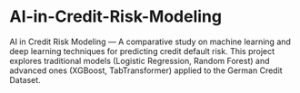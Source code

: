 # AI-in-Credit-Risk-Modeling
AI in Credit Risk Modeling — A comparative study on machine learning and deep learning techniques for predicting credit default risk. This project explores traditional models (Logistic Regression, Random Forest) and advanced ones (XGBoost, TabTransformer) applied to the German Credit Dataset.
